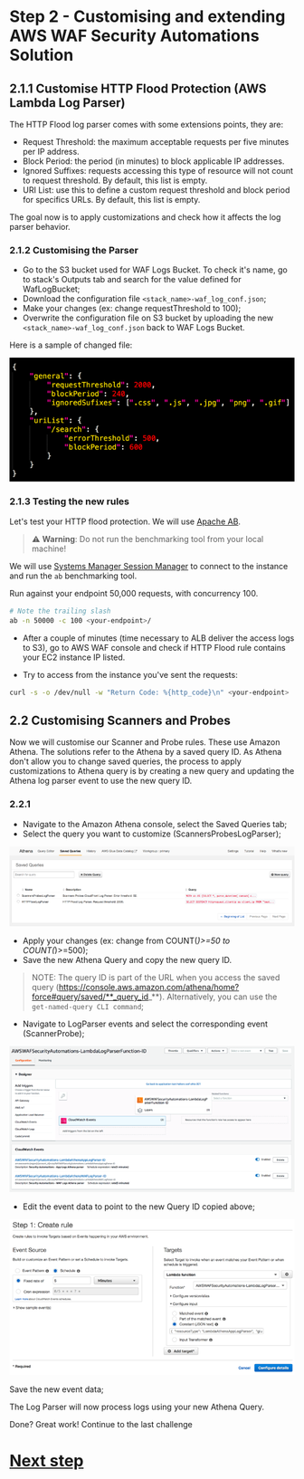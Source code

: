# Step 2 - Customising and extending AWS WAF Security Automations Solution


## 2.1.1 Customise HTTP Flood Protection (AWS Lambda Log Parser)

The HTTP Flood log parser comes with some extensions points, they are:

* Request Threshold: the maximum acceptable requests per five minutes per IP address.
* Block Period: the period (in minutes) to block applicable IP addresses.
* Ignored Suffixes: requests accessing this type of resource will not count to request threshold. By default, this list is empty.
* URI List: use this to define a custom request threshold and block period for specifics URLs. By default, this list is empty.

The goal now is to apply customizations and check how it affects the log parser behavior. 


### 2.1.2 Customising the Parser

* Go to the S3 bucket used for WAF Logs Bucket. To check it's name, go to stack's Outputs tab and search for the value defined for WafLogBucket;
* Download the configuration file `<stack_name>-waf_log_conf.json`;
* Make your changes (ex: change requestThreshold to 100);
* Overwrite the configuration file on S3 bucket by uploading the new `<stack_name>-waf_log_conf.json` back to WAF Logs Bucket.

Here is a sample of changed file:

![http-flood-config](2-00-http-flood-config.png)


### 2.1.3 Testing the new rules
Let's test your HTTP flood protection. We will use [Apache AB](https://httpd.apache.org/docs/2.4/programs/ab.html).

> ⚠️ **Warning**: Do not run the benchmarking tool from your local machine!

We will use [Systems Manager Session Manager](https://console.aws.amazon.com/systems-manager/session-manager/start-session) to connect to the instance and run the `ab` benchmarking tool.

Run against your endpoint 50,000 requests, with concurrency 100.
```bash
# Note the trailing slash
ab -n 50000 -c 100 <your-endpoint>/
```

* After a couple of minutes (time necessary to ALB deliver the access logs to S3), go to AWS WAF console and check if HTTP Flood rule contains your EC2 instance IP listed.

* Try to access <your-endpoint> from the instance you've sent the requests:
```bash
curl -s -o /dev/null -w "Return Code: %{http_code}\n" <your-endpoint>
```

## 2.2 Customising Scanners and Probes



Now we will customise our Scanner and Probe rules. These use Amazon Athena.
The solutions refer to the Athena by a saved query ID. As Athena don't allow you to change saved queries, the process to apply customizations to Athena query is by creating a new query and updating the Athena log parser event to use the new query ID.

### 2.2.1
* Navigate to the Amazon Athena console, select the Saved Queries tab;
* Select the query you want to customize (ScannersProbesLogParser);

![athena-saved-queries](2-01-athena-saved-queries.png)

* Apply your changes (ex: change from COUNT(*)>=50 to COUNT(*)>=500);
* Save the new Athena Query and copy the new query ID.


> NOTE: The query ID is part of the URL when you access the saved query (https://console.aws.amazon.com/athena/home?force#query/saved/**_query_id_**). Alternatively, you can use the `get-named-query CLI command`;


* Navigate to LogParser events and select the corresponding event (ScannerProbe);

![log-parser](2-02-log-parser-cw-event.png)

* Edit the event data to point to the new Query ID copied above;

![cw-event-rule](2-03-cw-event-output.png)

Save the new event data;

The Log Parser will now process logs using your new Athena Query.

Done? Great work! Continue to the last challenge
# [Next step](step-3.md)
